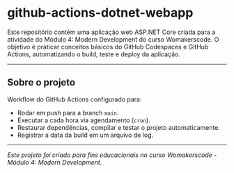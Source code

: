 # github-actions-dotnet-webapp

Este repositório contém uma aplicação web ASP.NET Core criada para a atividade do Módulo 4: Modern Development do curso Womakerscode. O objetivo é praticar conceitos básicos do GitHub Codespaces e GitHub Actions, automatizando o build, teste e deploy da aplicação.

---

## Sobre o projeto
Workflow do GitHub Actions configurado para:
- Rodar em push para a branch `main`.
- Executar a cada hora via agendamento (`cron`).
- Restaurar dependências, compilar e testar o projeto automaticamente.
- Registrar a data da build em um arquivo de log.

- ---

*Este projeto foi criado para fins educacionais no curso Womakerscode - Módulo 4: Modern Development.*
